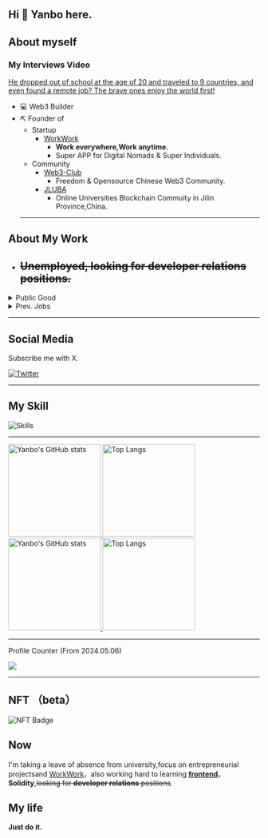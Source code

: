 ## Hi 👋 Yanbo here.

## About myself                                                                  
### My Interviews Video
[He dropped out of school at the age of 20 and traveled to 9 countries, and even found a remote job? The brave ones enjoy the world first!](https://www.bilibili.com/video/BV1fgySYsErh?vd_source=86a032a2de4a00e60764f0a49a2e153e)
- 💻 Web3 Builder
- ⛏️ Founder of
  - Startup
    - [WorkWork](https://www.linkedin.com/company/workworkweb3/)
      - **Work everywhere,Work anytime.**
      - Super APP for Digital Nomads & Super Individuals.
  - Community
    - [Web3-Club](https://github.com/Web3-Club)
      - Freedom & Opensource Chinese Web3 Community.
    - [JLUBA](https://x.com/JLUBA2023)
      - Online Universities Blockchain Commuity in Jilin Province,China.
  ---
## About My Work
- ~~Unemployed, looking for developer relations positions.~~
  ---
<details>
<summary>Public Good</summary>
  
- [LXDAO](https://lxdao.io/)  
  - [Donate3](https://donate3.xyz)      
    - Donate3 is a web3 donation tool. It enables public goods and creators to set up donations in just 5 minutes.    
  - [MyFirstWeb3](https://layer2.myfirst.io/)  
    - The educational nonprofit product sponser by Ethereum Foundation.   
- [Social Layer](https://www.sociallayer.im/)  
  - Modular Social Infrastructures for Decentralized Future.
  
</details>


<details>
<summary>Prev. Jobs</summary>
    
  -  `Develop Relations` of [BitLayer](https://www.bitlayer.org/)  
    -  The first Bitcoin security-equivalent Layer 2 based on the BitVM paradigm.  
  -  `Developer Ecosystem Business Development` of [UXUY](https://uxuy.com/).  
    -  [UXUY Wallet](https://t.me/UXUYbot) is the first multi-chain wallet on Telegram.  
</details>
 
---
## Social Media
Subscribe me with X.

[![Twitter](https://img.shields.io/badge/@YanboOfficial-1DA1F2?style=for-the-badge&logo=twitter&logoColor=white)](https://twitter.com/YanboOfficial)

---

## My Skill

![Skills](https://skillicons.dev/icons?i=apple,c,clion,arduino,cloudflare,discord,figma,github,gmail,html,instagram,linux,linkedin,md,notion,pycharm,raspberrypi,sublime,twitter,ubuntu,vscode,webstorm)

---

<a href="https://github-readme-stats-one-bice.vercel.app/api?username=yanboishere&show_icons=true&include_all_commits=true&role=OWNER,ORGANIZATION_MEMBER#gh-light-mode-only" target="_blank">
  <img src="https://github-readme-stats-one-bice.vercel.app/api?username=yanboishere&show_icons=true&include_all_commits=true&role=OWNER,ORGANIZATION_MEMBER#gh-light-mode-only" alt="Yanbo's GitHub stats" height="185px">
</a>
<a href="https://github-readme-stats-one-bice.vercel.app/api/top-langs/?username=yanboishere&layout=compact&langs_count=8&include_all_commits=true&role=OWNER,ORGANIZATION_MEMBER#gh-light-mode-only">
  <img src="https://github-readme-stats-one-bice.vercel.app/api/top-langs/?username=yanboishere&layout=compact&langs_count=8&include_all_commits=true&role=OWNER,ORGANIZATION_MEMBER#gh-light-mode-only" alt="Top Langs" height="185px">
</a>

<a href="https://github-readme-stats-one-bice.vercel.app/api?username=yanboishere&theme=calm&show_icons=true&include_all_commits=true&role=OWNER,ORGANIZATION_MEMBER#gh-dark-mode-only" target="_blank">
  <img src="https://github-readme-stats-one-bice.vercel.app/api?username=yanboishere&theme=calm&show_icons=true&include_all_commits=true&role=OWNER,ORGANIZATION_MEMBER#gh-dark-mode-only" alt="Yanbo's GitHub stats" height="185px">
</a>
<a href="https://github-readme-stats-one-bice.vercel.app/api/top-langs/?username=yanboishere&theme=calm&layout=compact&langs_count=8&include_all_commits=true&role=OWNER,ORGANIZATION_MEMBER#gh-dark-mode-only">
  <img src="https://github-readme-stats-one-bice.vercel.app/api/top-langs/?username=yanboishere&theme=calm&layout=compact&langs_count=8&include_all_commits=true&role=OWNER,ORGANIZATION_MEMBER#gh-dark-mode-only" alt="Top Langs" height="185px">
</a>

---

Profile Counter (From 2024.05.06)

![](https://profile-counter.glitch.me/yanboishere/count.svg)

---
## NFT （beta）
![NFT Badge](https://github-nft-fawn.vercel.app/api/nft-badge?address=0xbbc1fe874422f61fb135e72c3229fffc3cb266fb)

## Now 
I'm taking a leave of absence from university,focus on entrepreneurial projectsand [WorkWork](https://github.com/WorkWorkLabs)，also working hard to learning **[frontend](https://github.com/yanboishere/Web-learning)**，**Solidity**,~~looking for **developer relations** positions~~.

## My life
**Just do it.**












































